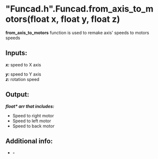 <h1> "Funcad.h".Funcad.from_axis_to_motors(float x, float y, float z)  </h1>
  
<strong>from_axis_to_motors</strong> function is used to remake axis' speeds to motors speeds  
  
<h2><strong> Inputs: </strong></h2>  
<strong><em>x: </em></strong>speed to X axis  

<strong><em>y: </em></strong>speed to Y axis  
<strong><em>z: </em></strong>rotation speed 
  
<h2><strong> Output: </strong></h2>
<strong><em>float* arr that includes:</em></strong> 
<ul>
  <li>Speed to right motor</li> 
  <li>Speed to left motor</li>
  <li>Speed to back motor</li>
</ul>

<h2><strong> Additional info: </strong></h2>
<ul>
<li><strong>-</strong></li>
</ul>
